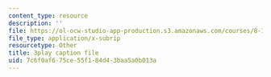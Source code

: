 ```yaml
---
content_type: resource
description: ''
file: https://ol-ocw-studio-app-production.s3.amazonaws.com/courses/8-13-14-experimental-physics-i-ii-junior-lab-fall-2016-spring-2017/7c6f0af675ce55f184d43baa5a0b013a_fuHgW6Z4nW0.vtt
file_type: application/x-subrip
resourcetype: Other
title: 3play caption file
uid: 7c6f0af6-75ce-55f1-84d4-3baa5a0b013a
---
```

